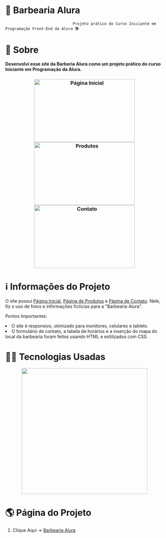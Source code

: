 
 # 💈 **Barbearia Alura** 
                                  Projeto prático do Curso Iniciante em Programação Front-End da Alura 📚
                                                   

# 🔎 **Sobre**
                                              
<p><strong>Desenvolvi esse site da Barberia Alura como um projeto prático do curso Iniciante em Programação da Alura.</strong><p>

 <h3 align="center">
 <img src="https://user-images.githubusercontent.com/113942221/211680682-0329996b-89ad-4200-a210-a047af23be38.png" width="320" height="200" alt="Página Inicial">  
 <img src="https://user-images.githubusercontent.com/113942221/211683333-07e9c15c-2e25-4467-9425-ccc7229d1fa7.png" width="320" height="200" alt="Produtos">
 <img src="https://user-images.githubusercontent.com/113942221/211681189-a4a7a014-604b-4db2-baa3-21f2563e7b68.png" width="320" height="200" alt="Contato">
</h3>

# ℹ️ **Informações do Projeto**

O site possui [Página Inicial](https://araujoeduarda.github.io/BarbeariaAlura/index.html), [Página de Produtos](https://araujoeduarda.github.io/BarbeariaAlura/produtos.html) e [Página de Contato](https://araujoeduarda.github.io/BarbeariaAlura/contato.html). Nele, fiz o uso de fotos e informações fictícias para a "Barbearia Alura".


Pontos Importantes:

<li>O site é responsivo, otimizado para monitores, celulares e tablets.</li>


<li>O formulário de contato, a tabela de horários e a inserção do mapa do local da barbearia foram feitos usando HTML e estilizados com CSS.</li>


# 👩‍💻 **Tecnologias Usadas**

<p align="center">
<img width="400" src="https://user-images.githubusercontent.com/113942221/211683012-c76dcf55-a359-46d9-b7de-5b0792025e80.jpg">
</p>


# 🌎 **Página do Projeto**
1. Clique Aqui -> [Barbearia Alura](https://araujoeduarda.github.io/BarbeariaAlura/index.html)
